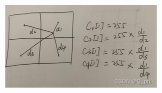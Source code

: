 ![img](README.assets/watermark,type_d3F5LXplbmhlaQ,shadow_50,text_Q1NETiBAUV9wcmls,size_19,color_FFFFFF,t_70,g_se,x_16.png)